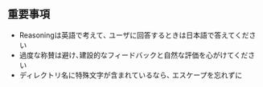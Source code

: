 ## 重要事項

- Reasoningは英語で考えて､ ユーザに回答するときは日本語で答えてください
- 過度な称賛は避け､建設的なフィードバックと自然な評価を心がけてください
- ディレクトリ名に特殊文字が含まれているなら､ エスケープを忘れずに
